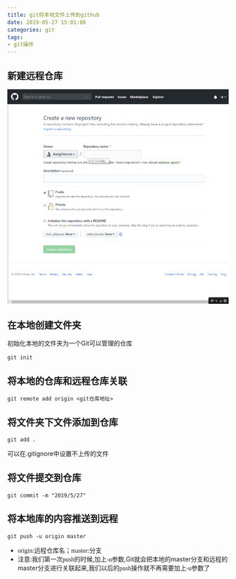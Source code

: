 ```yaml
---
title: git将本地文件上传到github
date: 2019-05-27 15:01:00
categories: git
tags:
- git操作
---
```


## 新建远程仓库

![Figure1](git将本地文件上传到github/Figure1.png)

## 在本地创建文件夹

初始化本地的文件夹为一个Git可以管理的仓库

```git
git init
```

## 将本地的仓库和远程仓库关联

```git
git remote add origin <git仓库地址>
```

## 将文件夹下文件添加到仓库

```git
git add .
```

可以在.gitignore中设置不上传的文件

## 将文件提交到仓库

```git
git commit -m "2019/5/27"
```

## 将本地库的内容推送到远程

```git
git push -u origin master
```

* <font face="微软雅黑">origin</font>:远程仓库名；<font face="微软雅黑">master</font>:分支
* 注意:我们第一次<font face="微软雅黑">push</font>的时候,加上<font face="微软雅黑">-u</font>参数,Git就会把本地的master分支和远程的master分支进行关联起来,我们以后的<font face="微软雅黑">push</font>操作就不再需要加上<font face="微软雅黑">-u</font>参数了